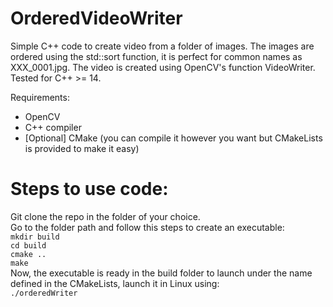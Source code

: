 # OrderedVideoWriter
Simple C++ code to create video from a folder of images. The images are ordered using the std::sort function, it is perfect for common names as XXX_0001.jpg. The video is created using OpenCV's function VideoWriter. Tested for C++ >= 14.

Requirements: 
* OpenCV <br />
* C++ compiler <br />
* [Optional] CMake (you can compile it however you want but CMakeLists is provided to make it easy) <br />

# Steps to use code:
Git clone the repo in the folder of your choice. <br />
Go to the folder path and follow this steps to create an executable: <br />
`mkdir build` <br />
`cd build` <br /> 
`cmake ..` <br />
`make` <br />
Now, the executable is ready in the build folder to launch under the name defined in the CMakeLists, launch it in Linux using: <br />
`./orderedWriter` <br />
